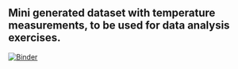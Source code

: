 ## Mini generated dataset with temperature measurements, to be used for data analysis exercises.

[![Binder](https://mybinder.org/badge_logo.svg)](https://mybinder.org/v2/gh/AnaPetrova-DevRev/mini_dataset_analysis/844aa7792ca785635f6f98253ce2624b23b1123a?urlpath=https%3A%2F%2Fgithub.com%2FAnaPetrova-DevRev%2Fmini_dataset_analysis%2Fblob%2Fmaster%2Fdataset_exploration%2FInitial%2520testing.ipynb)
